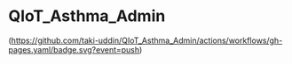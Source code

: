 # QIoT_Asthma_Admin

(https://github.com/taki-uddin/QIoT_Asthma_Admin/actions/workflows/gh-pages.yaml/badge.svg?event=push)